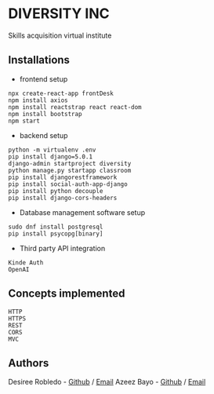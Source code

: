 # DIVERSITY INC
Skills acquisition virtual institute

## Installations

* frontend setup
```
npx create-react-app frontDesk
npm install axios
npm install reactstrap react react-dom
npm install bootstrap
npm start
```
* backend setup
```
python -m virtualenv .env 
pip install django=5.0.1
django-admin startproject diversity
python manage.py startapp classroom
pip install djangorestframework
pip install social-auth-app-django
pip install python decouple
pip install django-cors-headers
```
* Database management software setup
```
sudo dnf install postgresql
pip install psycopg[binary]
```
* Third party API integration
```
Kinde Auth 
OpenAI
``` 
## Concepts implemented
```
HTTP
HTTPS
REST
CORS
MVC 
``` 

## Authors
Desiree Robledo - [Github](https://github.com/LadyD56) / [Email](dez2056@aol.com)
Azeez Bayo - [Github](https://github.com/AzeezBayo) / [Email](azeez.bayo@outlook.com)
 

